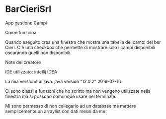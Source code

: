 # BarCieriSrl
App gestione Campi

Come funziona

Quando eseguito crea una finestra che mostra una tabella dei campi del bar Cieri. C'è una checkbox che permette di mostrare solo i campi disponibili oscurando quelli non disponibili.


Note del creatore

IDE utilizzato: intellij IDEA

La mia versione di java: java version "12.0.2" 2019-07-16

Ci sono classi e funzioni che ho scritto ma non vengono utilizzate nella finestra ma si possono comunque usare nel terminale.

Mi sono permesso di non collegarlo ad un database ma mettere semplicemente un arraylist con dati messi da me.
